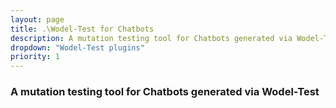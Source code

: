 ```yaml
---
layout: page
title: .\Wodel-Test for Chatbots
description: A mutation testing tool for Chatbots generated via Wodel-Test
dropdown: "Wodel-Test plugins"
priority: 1
---
```

### A mutation testing tool for Chatbots generated via Wodel-Test
